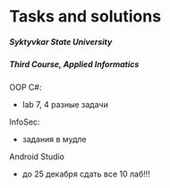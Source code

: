 # Tasks and solutions
##### Syktyvkar State University
##### Third Course, Applied Informatics<br>

OOP C#:
- lab 7, 4 разные задачи

InfoSec:
- задания в мудле

Android Studio
- до 25 декабря сдать все 10 лаб!!!
